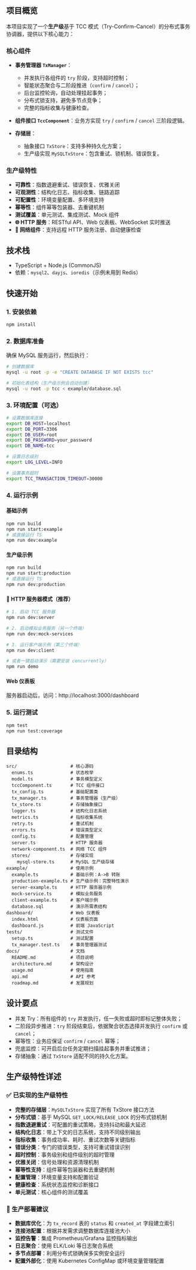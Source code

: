 ## 项目概览

本项目实现了一个**生产级**基于 TCC 模式（Try-Confirm-Cancel）的分布式事务协调器，提供以下核心能力：

### 核心组件

- **事务管理器 `TxManager`**：
  - 并发执行各组件的 `try` 阶段，支持超时控制；
  - 智能状态聚合与二阶段推进（`confirm` / `cancel`）；
  - 后台监控轮询，自动处理挂起事务；
  - 分布式锁支持，避免多节点竞争；
  - 完整的指标收集与健康检查。

- **组件接口 `TccComponent`**：业务方实现 `try` / `confirm` / `cancel` 三阶段逻辑。

- **存储层**：
  - 抽象接口 `TxStore`：支持多种持久化方案；
  - 生产级实现 `MySQLTxStore`：包含重试、锁机制、错误恢复。

### 生产级特性

- **可靠性**：指数退避重试、错误恢复、优雅关闭
- **可观测性**：结构化日志、指标收集、链路追踪
- **可配置性**：环境变量配置、多环境支持
- **幂等性**：组件幂等包装器、去重键机制
- **测试覆盖**：单元测试、集成测试、Mock 组件
- **🌐 HTTP 服务**：RESTful API、Web 仪表板、WebSocket 实时推送
- **🔗 网络组件**：支持远程 HTTP 服务注册、自动健康检查

## 技术栈

- TypeScript + Node.js (CommonJS)
- 依赖：`mysql2`、`dayjs`、`ioredis`（示例未用到 Redis）

## 快速开始

### 1. 安装依赖
```bash
npm install
```

### 2. 数据库准备
确保 MySQL 服务运行，然后执行：
```bash
# 创建数据库
mysql -u root -p -e "CREATE DATABASE IF NOT EXISTS tcc"

# 初始化表结构（生产级示例会自动创建）
mysql -u root -p tcc < example/database.sql
```

### 3. 环境配置（可选）
```bash
# 设置数据库连接
export DB_HOST=localhost
export DB_PORT=3306
export DB_USER=root
export DB_PASSWORD=your_password
export DB_NAME=tcc

# 设置日志级别
export LOG_LEVEL=INFO

# 设置事务超时
export TCC_TRANSACTION_TIMEOUT=30000
```

### 4. 运行示例

#### 基础示例
```bash
npm run build
npm run start:example
# 或直接运行 TS
npm run dev:example
```

#### 生产级示例
```bash
npm run build
npm run start:production
# 或直接运行 TS
npm run dev:production
```

#### **🚀 HTTP 服务器模式（推荐）**
```bash
# 1. 启动 TCC 服务器
npm run dev:server

# 2. 启动模拟业务服务（另一个终端）
npm run dev:mock-services

# 3. 运行客户端示例（第三个终端）
npm run dev:client

# 或者一键启动演示（需要安装 concurrently）
npm run demo
```

#### **Web 仪表板**
服务器启动后，访问：http://localhost:3000/dashboard

### 5. 运行测试
```bash
npm test
npm run test:coverage
```

## 目录结构

```
src/                    # 核心源码
  enums.ts              # 状态枚举
  model.ts              # 事务模型定义
  tccComponent.ts       # TCC 组件接口
  tx_config.ts          # 基础配置类
  tx_manager.ts         # 事务管理器（生产级）
  tx_store.ts           # 存储抽象接口
  logger.ts             # 结构化日志系统
  metrics.ts            # 指标收集系统
  retry.ts              # 重试机制
  errors.ts             # 错误类型定义
  config.ts             # 配置管理
  server.ts             # HTTP 服务器
  network-component.ts  # 网络 TCC 组件
  stores/               # 存储实现
    mysql-store.ts      # MySQL 生产级存储
example/                # 使用示例
  example.ts            # 基础示例：A->B 转账
  production-example.ts # 生产级示例：完整特性演示
  server-example.ts     # HTTP 服务器示例
  mock-service.ts       # 模拟业务服务
  client-example.ts     # 客户端示例
  database.sql          # 演示所需表结构
dashboard/              # Web 仪表板
  index.html            # 仪表板页面
  dashboard.js          # 前端 JavaScript
tests/                  # 测试文件
  setup.ts              # 测试配置
  tx_manager.test.ts    # 事务管理器测试
docs/                   # 文档
  README.md             # 项目说明
  architecture.md       # 架构设计
  usage.md              # 使用指南
  api.md                # API 参考
  roadmap.md            # 发展规划
```

## 设计要点

- 并发 Try：所有组件的 `try` 并发执行，任一失败或超时即标记整体失败；
- 二阶段异步推进：`try` 阶段结束后，依据聚合状态选择并发执行 `confirm` 或 `cancel`；
- 幂等性：业务应保证 `confirm` / `cancel` 幂等；
- 兜底监控：可开启后台任务定期扫描挂起事务并重试推进；
- 存储抽象：通过 `TxStore` 适配不同的持久化方案。

## 生产级特性详述

### ✅ 已实现的生产级特性

- **完整的存储层**：`MySQLTxStore` 实现了所有 TxStore 接口方法
- **分布式锁**：基于 MySQL `GET_LOCK/RELEASE_LOCK` 的分布式锁机制
- **指数退避重试**：可配置的重试策略，支持抖动和最大延迟
- **结构化日志**：带上下文的日志系统，支持不同级别输出
- **指标收集**：事务成功率、耗时、重试次数等关键指标
- **错误分类**：专门的错误类型，支持可重试错误识别
- **超时控制**：事务级别和组件级别的超时管理
- **优雅关闭**：信号处理和资源清理机制
- **幂等性支持**：组件幂等包装器和去重键机制
- **配置管理**：环境变量支持和配置验证
- **健康检查**：系统状态监控和诊断接口
- **单元测试**：核心组件的测试覆盖

### 🚀 生产部署建议

- **数据库优化**：为 `tx_record` 表的 `status` 和 `created_at` 字段建立索引
- **连接池配置**：根据并发需求调整数据库连接池大小
- **监控告警**：集成 Prometheus/Grafana 监控指标输出
- **日志聚合**：使用 ELK/Loki 等日志聚合系统
- **多节点部署**：利用分布式锁确保多实例安全运行
- **配置外部化**：使用 Kubernetes ConfigMap 或环境变量管理配置


